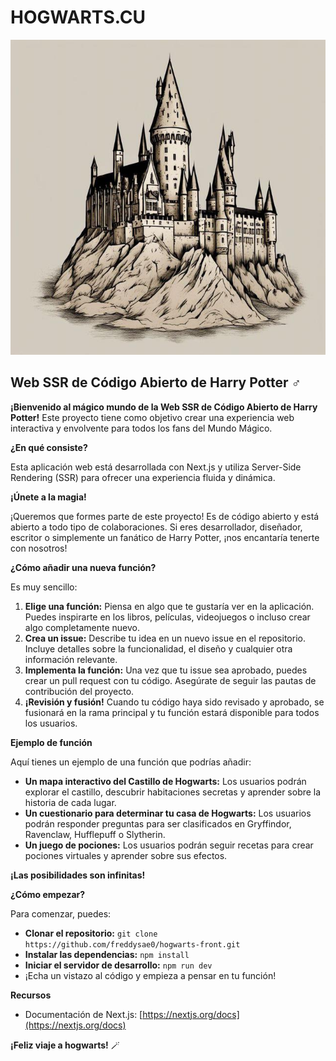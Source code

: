 # HOGWARTS.CU

![Hogwarts castle imagage](readme/file.png)

## Web SSR de Código Abierto de Harry Potter ‍♂️

**¡Bienvenido al mágico mundo de la Web SSR de Código Abierto de Harry Potter!** Este proyecto tiene como objetivo crear una experiencia web interactiva y envolvente para todos los fans del Mundo Mágico.

**¿En qué consiste?**

Esta aplicación web está desarrollada con Next.js y utiliza Server-Side Rendering (SSR) para ofrecer una experiencia fluida y dinámica.

**¡Únete a la magia!**

¡Queremos que formes parte de este proyecto! Es de código abierto y está abierto a todo tipo de colaboraciones. Si eres desarrollador, diseñador, escritor o simplemente un fanático de Harry Potter, ¡nos encantaría tenerte con nosotros!

**¿Cómo añadir una nueva función?**

Es muy sencillo:

1. **Elige una función:** Piensa en algo que te gustaría ver en la aplicación. Puedes inspirarte en los libros, películas, videojuegos o incluso crear algo completamente nuevo.
2. **Crea un issue:** Describe tu idea en un nuevo issue en el repositorio. Incluye detalles sobre la funcionalidad, el diseño y cualquier otra información relevante.
3. **Implementa la función:** Una vez que tu issue sea aprobado, puedes crear un pull request con tu código. Asegúrate de seguir las pautas de contribución del proyecto.
4. **¡Revisión y fusión!** Cuando tu código haya sido revisado y aprobado, se fusionará en la rama principal y tu función estará disponible para todos los usuarios.

**Ejemplo de función**

Aquí tienes un ejemplo de una función que podrías añadir:

- **Un mapa interactivo del Castillo de Hogwarts:** Los usuarios podrán explorar el castillo, descubrir habitaciones secretas y aprender sobre la historia de cada lugar.
- **Un cuestionario para determinar tu casa de Hogwarts:** Los usuarios podrán responder preguntas para ser clasificados en Gryffindor, Ravenclaw, Hufflepuff o Slytherin.
- **Un juego de pociones:** Los usuarios podrán seguir recetas para crear pociones virtuales y aprender sobre sus efectos.

**¡Las posibilidades son infinitas!**

**¿Cómo empezar?**

Para comenzar, puedes:

- **Clonar el repositorio:** `git clone https://github.com/freddysae0/hogwarts-front.git`
- **Instalar las dependencias:** `npm install`
- **Iniciar el servidor de desarrollo:** `npm run dev`
- ¡Echa un vistazo al código y empieza a pensar en tu función!

**Recursos**

- Documentación de Next.js: [https://nextjs.org/docs](https://nextjs.org/docs)

**¡Feliz viaje a hogwarts!** 🪄
